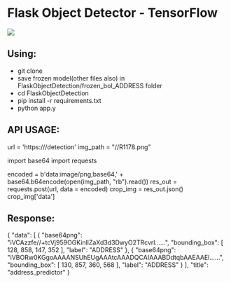 # Flask Object Detector - TensorFlow

[![](images/logo.png)](https://www.tensorflow.org/)

## Using:

- git clone
- save frozen model(other files also) in FlaskObjectDetection/frozen_bol_ADDRESS folder
- cd FlaskObjectDetection
- pip install -r requirements.txt
- python app.y


## API USAGE:

url = 'https://<api url host>/detection'
img_path = "/<path to image>/R1178.png"
  
import base64
import requests

encoded = b'data:image/png;base64,' + base64.b64encode(open(img_path, "rb").read())
res_out = requests.post(url, data = encoded)
crop_img = res_out.json()
crop_img['data']

## Response:

{
  "data": [
    {
      "base64png": "iVCAzzfe//+tcVj959OGKinllZaXd3d3DwyO2TRcvrl......",
      "bounding_box": [
        128,
        858,
        147,
        352
      ],
      "label": "ADDRESS"
    },
    {
      "base64png": "iVBORw0KGgoAAAANSUhEUgAAAtcAAADQCAIAAABDdtqbAAEAAEl......",
      "bounding_box": [
        130,
        857,
        360,
        568
      ],
      "label": "ADDRESS"
    }
  ],
  "title": "address_predictor"
}


